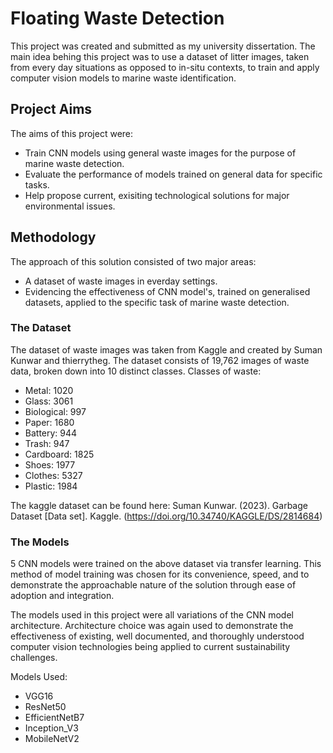 # Floating Waste Detection
This project was created and submitted as my university dissertation. The main idea behing this project was to use a dataset of litter images, taken from every day situations as opposed to in-situ contexts, to train and apply computer vision models to marine waste identification.

## Project Aims
The aims of this project were:
- Train CNN models using general waste images for the purpose of marine waste detection.
- Evaluate the performance of models trained on general data for specific tasks.
- Help propose current, exisiting technological solutions for major environmental issues.

## Methodology
The approach of this solution consisted of two major areas:
- A dataset of waste images in everday settings.
- Evidencing the effectiveness of CNN model's, trained on generalised datasets, applied to the specific task of marine waste detection.

### The Dataset
The dataset of waste images was taken from Kaggle and created by Suman Kunwar and thierrytheg. The dataset consists of 19,762 images of waste data, broken down into 10 distinct classes.
Classes of waste:
- Metal: 1020
- Glass: 3061
- Biological: 997
- Paper: 1680
- Battery: 944
- Trash: 947
- Cardboard: 1825
- Shoes: 1977
- Clothes: 5327
- Plastic: 1984
 
The kaggle dataset can be found here:
Suman Kunwar. (2023). Garbage Dataset [Data set]. Kaggle. (https://doi.org/10.34740/KAGGLE/DS/2814684)

### The Models
5 CNN models were trained on the above dataset via transfer learning. This method of model training was chosen for its convenience, speed, and to demonstrate the approachable nature of the solution through ease of adoption and integration.

The models used in this project were all variations of the CNN model architecture. Architecture choice was again used to demonstrate the effectiveness of existing, well documented, and thoroughly understood computer vision technologies being applied to current sustainability challenges.

Models Used:
- VGG16
- ResNet50
- EfficientNetB7
- Inception_V3
- MobileNetV2
